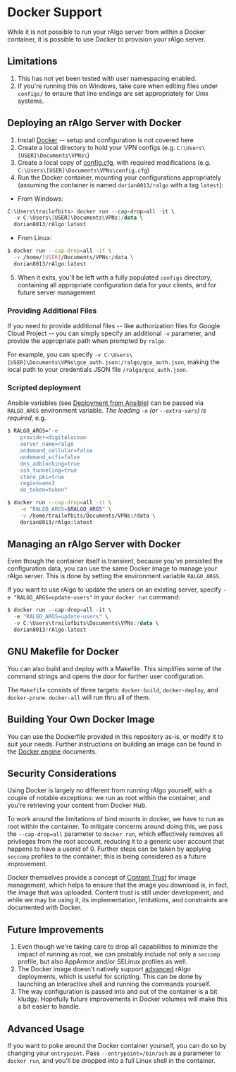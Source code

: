 # Docker Support

While it is not possible to run your rAlgo server from within a Docker container, it is possible to use Docker to provision your rAlgo server.

## Limitations

1. This has not yet been tested with user namespacing enabled.
2. If you're running this on Windows, take care when editing files under `configs/` to ensure that line endings are set appropriately for Unix systems.

## Deploying an rAlgo Server with Docker

1. Install [Docker](https://www.docker.com/community-edition#/download) --  setup and configuration is not covered here
2. Create a local directory to hold your VPN configs (e.g. `C:\Users\[USER]\Documents\VPNs\`)
3. Create a local copy of [config.cfg](https://github.com/Dorian8013/rAlgo/blob/master/config.cfg), with required modifications (e.g. `C:\Users\[USER]\Documents\VPNs\config.cfg`)
4. Run the Docker container, mounting your configurations appropriately (assuming the container is named `dorian8013/ralgo` with a tag `latest`):
  - From Windows:
   ```powershell
   C:\Users\trailofbits> docker run --cap-drop=all -it \
     -v C:\Users\[USER]\Documents\VPNs:/data \
     dorian8013/rAlgo:latest
   ```
  - From Linux:
  ```bash
  $ docker run --cap-drop=all -it \
    -v /home/[USER]/Documents/VPNs:/data \
    dorian8013/rAlgo:latest
  ```
5. When it exits, you'll be left with a fully populated `configs` directory, containing all appropriate configuration data for your clients, and for future server management

### Providing Additional Files
If you need to provide additional files -- like authorization files for Google Cloud Project -- you can simply specify an additional `-v` parameter, and provide the appropriate path when prompted by `ralgo`.

For example, you can specify `-v C:\Users\[USER]\Documents\VPNs\gce_auth.json:/ralgo/gce_auth.json`, making the local path to your credentials JSON file `/ralgo/gce_auth.json`.

### Scripted deployment
Ansible variables (see [Deployment from Ansible](deploy-from-ansible.md)) can be passed via `RALGO_ARGS` environment variable.
_The leading `-e` (or `--extra-vars`) is required_, e.g.
```bash
$ RALGO_ARGS="-e
    provider=digitalocean
    server_name=ralgo
    ondemand_cellular=false
    ondemand_wifi=false
    dns_adblocking=true
    ssh_tunneling=true
    store_pki=true
    region=ams3
    do_token=token"

$ docker run --cap-drop=all -it \
    -e "RALGO_ARGS=$RALGO_ARGS" \
    -v /home/trailofbits/Documents/VPNs:/data \
    dorian8013/rAlgo:latest
```

## Managing an rAlgo Server with Docker

Even though the container itself is transient, because you've persisted the configuration data, you can use the same Docker image to manage your rAlgo server. This is done by setting the environment variable `RALGO_ARGS`.

If you want to use rAlgo to update the users on an existing server, specify `-e "RALGO_ARGS=update-users"` in your `docker run` command:
```powershell
$ docker run --cap-drop=all -it \
  -e "RALGO_ARGS=update-users" \
  -v C:\Users\trailofbits\Documents\VPNs:/data \
  dorian8013/rAlgo:latest
```

## GNU Makefile for Docker

You can also build and deploy with a Makefile. This simplifies some of the command strings and opens the door for further user configuration.

The `Makefile` consists of three targets: `docker-build`, `docker-deploy`, and `docker-prune`.
`docker-all` will run thru all of them.

## Building Your Own Docker Image

You can use the Dockerfile provided in this repository as-is, or modify it to suit your needs. Further instructions on building an image can be found in the [Docker engine](https://docs.docker.com/engine/) documents.

## Security Considerations

Using Docker is largely no different from running rAlgo yourself, with a couple of notable exceptions: we run as root within the container, and you're retrieving your content from Docker Hub.

To work around the limitations of bind mounts in docker, we have to run as root within the container. To mitigate concerns around doing this, we pass the `--cap-drop=all` parameter to `docker run`, which effectively removes all privileges from the root account, reducing it to a generic user account that happens to have a userid of 0. Further steps can be taken by applying `seccomp` profiles to the container; this is being considered as a future improvement.

Docker themselves provide a concept of [Content Trust](https://docs.docker.com/engine/security/trust/content_trust/) for image management, which helps to ensure that the image you download is, in fact, the image that was uploaded. Content trust is still under development, and while we may be using it, its implementation, limitations, and constraints are documented with Docker.

## Future Improvements

1. Even though we're taking care to drop all capabilities to minimize the impact of running as root, we can probably include not only a `seccomp` profile, but also AppArmor and/or SELinux profiles as well.
2. The Docker image doesn't natively support [advanced](deploy-from-ansible.md) rAlgo deployments, which is useful for scripting. This can be done by launching an interactive shell and running the commands yourself.
3. The way configuration is passed into and out of the container is a bit kludgy. Hopefully future improvements in Docker volumes will make this a bit easier to handle.

## Advanced Usage

If you want to poke around the Docker container yourself, you can do so by changing your `entrypoint`. Pass `--entrypoint=/bin/ash` as a parameter to `docker run`, and you'll be dropped into a full Linux shell in the container.
